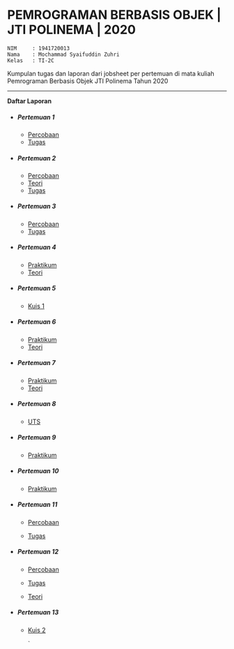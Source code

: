 # PEMROGRAMAN BERBASIS OBJEK | JTI POLINEMA | 2020

```
NIM     : 1941720013
Nama    : Mochammad Syaifuddin Zuhri
Kelas   : TI-2C
```

Kumpulan tugas dan laporan dari jobsheet per pertemuan di mata kuliah Pemrograman Berbasis Objek JTI Polinema Tahun 2020

<hr>

**Daftar Laporan**

- ##### Pertemuan 1

  - [Percobaan](https://github.com/syaifuddinzuhri/Praktikum-PBO/tree/master/Pertemuan%201/Percobaan)
  - [Tugas](https://github.com/syaifuddinzuhri/Praktikum-PBO/tree/master/Pertemuan%201/Tugas)

- ##### Pertemuan 2

  - [Percobaan](https://github.com/syaifuddinzuhri/Praktikum-PBO/tree/master/Pertemuan%202/Percobaan)
  - [Teori](https://github.com/syaifuddinzuhri/Praktikum-PBO/tree/master/Pertemuan%202/Teori)
  - [Tugas](https://github.com/syaifuddinzuhri/Praktikum-PBO/tree/master/Pertemuan%202/Tugas)

- ##### Pertemuan 3

  - [Percobaan](https://github.com/syaifuddinzuhri/Praktikum-PBO/tree/master/Pertemuan%203/laporan/percobaan)
  - [Tugas](https://github.com/syaifuddinzuhri/Praktikum-PBO/tree/master/Pertemuan%203/laporan/tugas)

- ##### Pertemuan 4

  - [Praktikum](https://github.com/syaifuddinzuhri/Praktikum-PBO/tree/master/Pertemuan%204/Praktikum)
  - [Teori](https://github.com/syaifuddinzuhri/Praktikum-PBO/tree/master/Pertemuan%204/Teori)

- ##### Pertemuan 5

  - [Kuis 1](https://github.com/syaifuddinzuhri/Praktikum-PBO/tree/master/Kuis%201)

- ##### Pertemuan 6

  - [Praktikum](https://github.com/syaifuddinzuhri/Praktikum-PBO/tree/master/Pertemuan%206/Praktikum)
  - [Teori](https://github.com/syaifuddinzuhri/Praktikum-PBO/tree/master/Pertemuan%206/Teori)

- ##### Pertemuan 7

  - [Praktikum](https://github.com/syaifuddinzuhri/Praktikum-PBO/tree/master/Pertemuan%207/Praktikum)
  - [Teori](https://github.com/syaifuddinzuhri/Praktikum-PBO/tree/master/Pertemuan%207/Teori)

- ##### Pertemuan 8

  - [UTS](https://github.com/syaifuddinzuhri/Praktikum-PBO/tree/master/UTS-PBO)

- ##### Pertemuan 9

  - [Praktikum](https://github.com/syaifuddinzuhri/Praktikum-PBO/tree/master/Pertemuan%209)

- ##### Pertemuan 10

  - [Praktikum](https://github.com/syaifuddinzuhri/Praktikum-PBO/tree/master/Pertemuan%2010)

- ##### Pertemuan 11

  - [Percobaan](https://github.com/syaifuddinzuhri/Praktikum-PBO/tree/master/Pertemuan%2011/Percobaan)

  - [Tugas](https://github.com/syaifuddinzuhri/Praktikum-PBO/tree/master/Pertemuan%2011/Tugas)

- ##### Pertemuan 12

  - [Percobaan](https://github.com/syaifuddinzuhri/Praktikum-PBO/tree/master/Pertemuan%2012/Percobaan)

  - [Tugas](https://github.com/syaifuddinzuhri/Praktikum-PBO/tree/master/Pertemuan%2012/Tugas)

  - [Teori](https://github.com/syaifuddinzuhri/Praktikum-PBO/tree/master/Pertemuan%2012/Teori)

- ##### Pertemuan 13

  - [Kuis 2](https://github.com/syaifuddinzuhri/Praktikum-PBO/tree/master/Kuis%202)

    `
